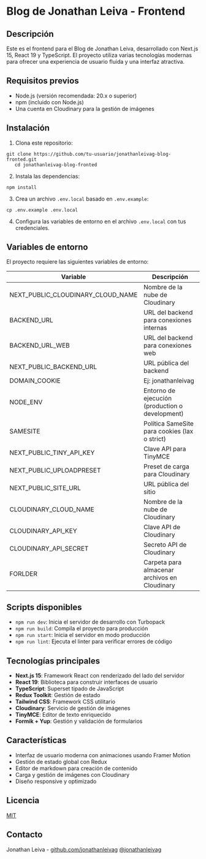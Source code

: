 # Blog de Jonathan Leiva - Frontend

## Descripción

Este es el frontend para el Blog de Jonathan Leiva, desarrollado con Next.js 15, React 19 y TypeScript. El proyecto
utiliza varias tecnologías modernas para ofrecer una experiencia de usuario fluida y una interfaz atractiva.

## Requisitos previos

- Node.js (versión recomendada: 20.x o superior)
- npm (incluido con Node.js)
- Una cuenta en Cloudinary para la gestión de imágenes

## Instalación

1. Clona este repositorio:

```shell script
git clone https://github.com/tu-usuario/jonathanleivag-blog-fronted.git
   cd jonathanleivag-blog-fronted
```

2. Instala las dependencias:

```shell script
npm install
```

3. Crea un archivo `.env.local` basado en `.env.example`:

```shell script
cp .env.example .env.local
```

4. Configura las variables de entorno en el archivo `.env.local` con tus credenciales.

## Variables de entorno

El proyecto requiere las siguientes variables de entorno:

| Variable                          | Descripción                                     |
|-----------------------------------|-------------------------------------------------|
| NEXT_PUBLIC_CLOUDINARY_CLOUD_NAME | Nombre de la nube de Cloudinary                 |
| BACKEND_URL                       | URL del backend para conexiones internas        |
| BACKEND_URL_WEB                   | URL del backend para conexiones web             |
| NEXT_PUBLIC_BACKEND_URL           | URL pública del backend                         |
| DOMAIN_COOKIE                     | Ej: jonathanleivag                              |
| NODE_ENV                          | Entorno de ejecución (production o development) |
| SAMESITE                          | Política SameSite para cookies (lax o strict)   |
| NEXT_PUBLIC_TINY_API_KEY          | Clave API para TinyMCE                          |
| NEXT_PUBLIC_UPLOADPRESET          | Preset de carga para Cloudinary                 |
| NEXT_PUBLIC_SITE_URL              | URL pública del sitio                           |
| CLOUDINARY_CLOUD_NAME             | Nombre de la nube de Cloudinary                 |
| CLOUDINARY_API_KEY                | Clave API de Cloudinary                         |
| CLOUDINARY_API_SECRET             | Secreto API de Cloudinary                       |
| FORLDER                           | Carpeta para almacenar archivos en Cloudinary   |

## Scripts disponibles

- `npm run dev`: Inicia el servidor de desarrollo con Turbopack
- `npm run build`: Compila el proyecto para producción
- `npm run start`: Inicia el servidor en modo producción
- `npm run lint`: Ejecuta el linter para verificar errores de código

## Tecnologías principales

- **Next.js 15**: Framework React con renderizado del lado del servidor
- **React 19**: Biblioteca para construir interfaces de usuario
- **TypeScript**: Superset tipado de JavaScript
- **Redux Toolkit**: Gestión de estado
- **Tailwind CSS**: Framework CSS utilitario
- **Cloudinary**: Servicio de gestión de imágenes
- **TinyMCE**: Editor de texto enriquecido
- **Formik + Yup**: Gestión y validación de formularios

## Características

- Interfaz de usuario moderna con animaciones usando Framer Motion
- Gestión de estado global con Redux
- Editor de markdown para creación de contenido
- Carga y gestión de imágenes con Cloudinary
- Diseño responsive y optimizado

## Licencia

[MIT](https://choosealicense.com/licenses/mit/)

## Contacto

Jonathan Leiva - [github.com/jonathanleivag](https://github.com/jonathanleivag)
[@jonathanleivag](https://www.instagram.com/jonathanleivag/)
